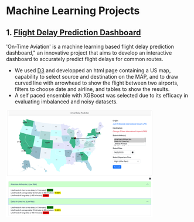 # Machine Learning Projects

## 1. [Flight Delay Prediction Dashboard](https://github.com/smd519/data-analytics-portfolio/tree/main/Flight_Delay_Prediction_Dashboard)
'On-Time Aviation' is a machine learning based flight delay prediction dashboard," an innovative project that aims to develop an interactive dashboard to accurately predict flight delays for common routes.
+  We used [D3](https://d3js.org/) and developped an html page containing a US map, capability to select source and destination on the MAP, and to draw curved line with arrowhead to show the flight between two airports, filters to choose date and airline, and tables to show the results.
+ A self paced ensemble with XGBoost was selected due to its efficacy in evaluating imbalanced and noisy datasets.

<img src="https://github.com/smd519/data-analytics-portfolio/blob/main/Flight_Delay_Prediction_Dashboard/screenshots/ui.png" width="400">
